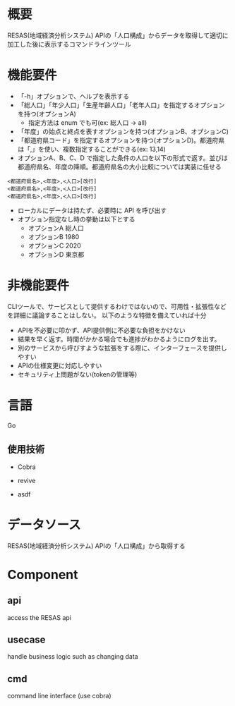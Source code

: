 # 概要
RESAS(地域経済分析システム) APIの「人口構成」からデータを取得して適切に加工した後に表示するコマンドラインツール

# 機能要件
- 「-h」オプションで、ヘルプを表示する
- 「総人口」「年少人口」「生産年齢人口」「老年人口」を指定するオプションを持つ(オプションA)
    - 指定方法は enum でも可(ex: 総人口 → all)
- 「年度」の始点と終点を表すオプションを持つ(オプションB、オプションC)
- 「都道府県コード」を指定するオプションを持つ(オプションD)。都道府県は「,」を使い、複数指定することができる(ex: 13,14)
- オプションA、B、C、D で指定した条件の人口を以下の形式で返す。並びは都道府県名、年度の降順。都道府県名の大小比較については実装に任せる

```
<都道府県名>,<年度>,<人口>[改行]
<都道府県名>,<年度>,<人口>[改行]
<都道府県名>,<年度>,<人口>[改行]
```

- ローカルにデータは持たず、必要時に API を呼び出す
- オプション指定なし時の挙動は以下とする
    - オプションA 総人口
    - オプションB 1980
    - オプションC 2020
    - オプションD 東京都

# 非機能要件
CLIツールで、サービスとして提供するわけではないので、可用性・拡張性などを詳細に議論することはしない。
以下のような特徴を備えていれば十分

* APIを不必要に叩かず、API提供側に不必要な負担をかけない
* 結果を早く返す。時間がかかる場合でも進捗がわかるようにログを出す。
* 別のサービスから呼びすような拡張をする際に、インターフェースを提供しやすい
* APIの仕様変更に対応しやすい
* セキュリティ上問題がない(tokenの管理等)

# 言語
Go

## 使用技術
* Cobra

* revive
* asdf


# データソース
RESAS(地域経済分析システム) APIの「人口構成」から取得する

# Component
## api
access the RESAS api
## usecase
handle business logic such as changing data
## cmd
command line interface (use cobra)


